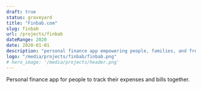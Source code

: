 ```yaml
---
draft: true
status: graveyard
title: "Finbab.com"
slug: finbab
url: /projects/finbab
dateRange: 2020
date: 2020-01-01
description: "personal finance app empowering people, families, and freelancers to share and manage their finances"
logo: "/media/projects/finbab/finbab.png"
# hero_image: '/media/projects/header.png'
---
```


Personal finance app for people to track their expenses and bills together.
